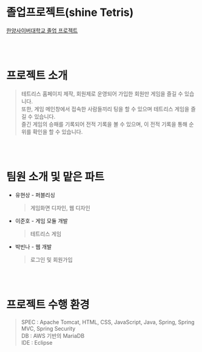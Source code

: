 # 졸업프로젝트(shine Tetris)
[한양사이버대학교 졸업 프로젝트](https://www.youtube.com/watch?v=jJs0xAMvsH8&t=7s)

<br><br>

# 프로젝트 소개
> 테트리스 홈페이지 제작, 회원제로 운영되어 가입한 회원만 게임을 즐길 수 있습니다.<br>
> 또한, 게임 메인창에서 접속한 사람들끼리 팅을 할 수 있으며 테트리스 게임을 즐길 수 있습니다.<br>
> 즐긴 게임의 승패를 기록되어 전적 기록을 볼 수 있으며, 이 전적 기록을 통해 순위를 확인을 할 수 있습니다.

<br><br>

# 팀원 소개 및 맡은 파트
* 유현상 - 퍼블리싱
    > 게임화면 디자인, 웹 디자인
* 이준호 - 게임 모듈 개발
    > 테트리스 게임
* 박빈나 - 웹 개발
   > 로그인 및 회원가입

<br><br>

# 프로젝트 수행 환경
> SPEC : Apache Tomcat, HTML, CSS, JavaScript, Java, Spring, Spring MVC, Spring Security<br>
> DB : AWS 기반의 MariaDB<br>
> IDE : Eclipse

